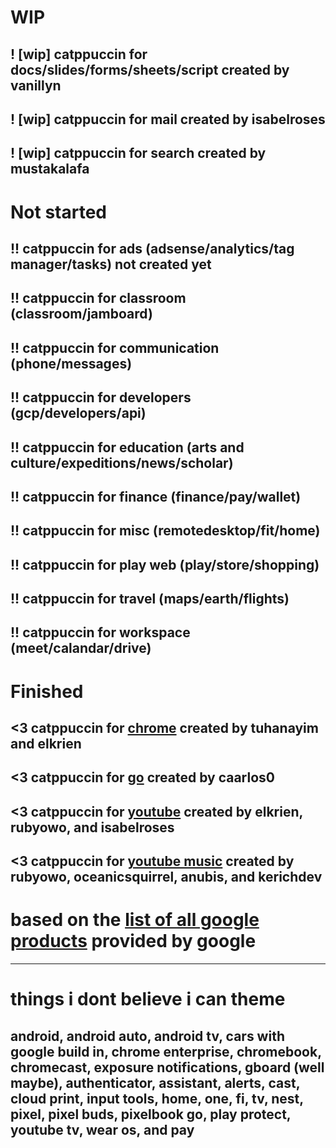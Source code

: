 # WIP
## ! [wip] catppuccin for docs/slides/forms/sheets/script created by vanillyn
## ! [wip] catppuccin for mail created by isabelroses
## ! [wip] catppuccin for search created by mustakalafa


# Not started
## !! catppuccin for ads (adsense/analytics/tag manager/tasks) not created yet
## !! catppuccin for classroom (classroom/jamboard)
## !! catppuccin for communication (phone/messages)
## !! catppuccin for developers (gcp/developers/api)
## !! catppuccin for education (arts and culture/expeditions/news/scholar)
## !! catppuccin for finance (finance/pay/wallet)
## !! catppuccin for misc (remotedesktop/fit/home)
## !! catppuccin for play web (play/store/shopping)
## !! catppuccin for travel (maps/earth/flights)
## !! catppuccin for workspace (meet/calandar/drive)

# Finished
## <3 catppuccin for [chrome](https://github.com/catppuccin/chrome) created by tuhanayim and elkrien
## <3 catppuccin for [go](https://github.com/catppuccin/go) created by caarlos0
## <3 catppuccin for [youtube](https://github.com/catppuccin/youtube) created by elkrien, rubyowo, and isabelroses
## <3 catppuccin for [youtube music](https://github.com/catppuccin/youtubemusic) created by rubyowo, oceanicsquirrel, anubis, and kerichdev

# based on the [list of all google products](https://about.google/intl/ALL_us/products/#all-products) provided by google

--- 

# things i dont believe i can theme 
## android, android auto, android tv, cars with google build in, chrome enterprise, chromebook, chromecast, exposure notifications, gboard (well maybe), authenticator, assistant, alerts, cast, cloud print, input tools, home, one, fi, tv, nest, pixel, pixel buds, pixelbook go, play protect, youtube tv, wear os, and pay
